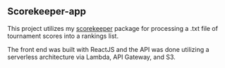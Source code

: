 ## Scorekeeper-app

This project utilizes my [scorekeeper](https://github.com/blakeGuilloud/scorekeeper) package for processing a .txt file of tournament scores into a rankings list.

The front end was built with ReactJS and the API was done utilizing a serverless architecture via Lambda, API Gateway, and S3.